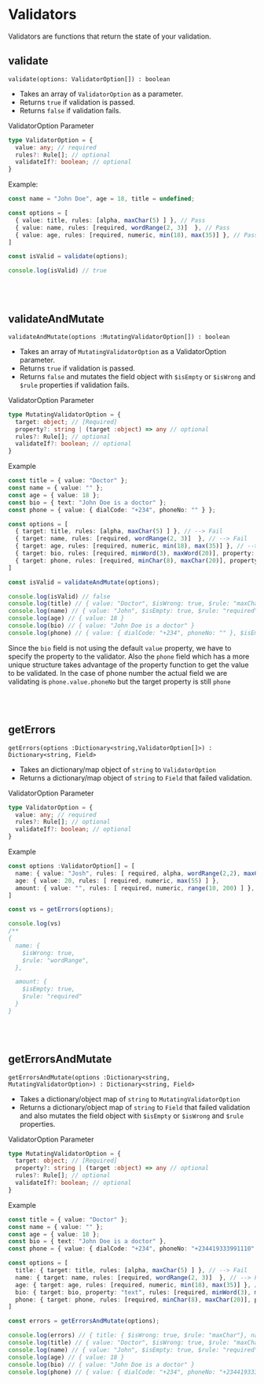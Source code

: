 # Validators

Validators are functions that return the state of your validation.

## validate
`validate(options: ValidatorOption[]) : boolean`
- Takes an array of `ValidatorOption`  as a parameter.
- Returns `true` if validation is passed.
- Returns `false` if validation fails.

ValidatorOption Parameter
```ts
type ValidatorOption = {
  value: any; // required
  rules?: Rule[]; // optional
  validateIf?: boolean; // optional
}
```

Example:
```ts
const name = "John Doe", age = 18, title = undefined;

const options = [
  { value: title, rules: [alpha, maxChar(5) ] }, // Pass
  { value: name, rules: [required, wordRange(2, 3)]  }, // Pass
  { value: age, rules: [required, numeric, min(18), max(35)] }, // Pass
]

const isValid = validate(options);

console.log(isValid) // true
```
<br><br>


## validateAndMutate
`validateAndMutate(options :MutatingValidatorOption[]) : boolean`
- Takes an array of `MutatingValidatorOption`  as a ValidatorOption parameter.
- Returns `true` if validation is passed.
- Returns `false` and mutates the field object with `$isEmpty` or `$isWrong` and `$rule` properties if validation fails.

ValidatorOption Parameter
```ts
type MutatingValidatorOption = {
  target: object; // [Required]
  property?: string | (target :object) => any // optional
  rules?: Rule[]; // optional
  validateIf?: boolean; // optional
}
```

Example
```ts
const title = { value: "Doctor" }; 
const name = { value: "" };
const age = { value: 18 };
const bio = { text: "John Doe is a doctor" };
const phone = { value: { dialCode: "+234", phoneNo: "" } };

const options = [
  { target: title, rules: [alpha, maxChar(5) ] }, // --> Fail
  { target: name, rules: [required, wordRange(2, 3)]  }, // --> Fail
  { target: age, rules: [required, numeric, min(18), max(35)] }, // --> Pass
  { target: bio, rules: [required, minWord(3), maxWord(20)], property: "text" } // --> Pass
  { target: phone, rules: [required, minChar(8), maxChar(20)], property: (phone) => phone.value.phoneNo } // --> Fail
]

const isValid = validateAndMutate(options);

console.log(isValid) // false
console.log(title) // { value: "Doctor", $isWrong: true, $rule: "maxChar" }
console.log(name) // { value: "John", $isEmpty: true, $rule: "required" }
console.log(age) // { value: 18 }
console.log(bio) // { value: "John Doe is a doctor" }
console.log(phone) // { value: { dialCode: "+234", phoneNo: "" }, $isEmpty: true, $rule: "required" }
```
Since the `bio` field is not using the default `value` property, we have to specify the property to the validator.
Also the `phone` field which has a more unique structure takes advantage of the property function to get the value to be validated.
In the case of phone number the actual field we are validating is `phone.value.phoneNo` but the target property is still `phone`



<br><br>

## getErrors
`getErrors(options :Dictionary<string,ValidatorOption[]>) : Dictionary<string, Field>`
- Takes an dictionary/map object of `string` to `ValidatorOption` 
- Returns a dictionary/map object of `string` to `Field` that failed validation.

ValidatorOption Parameter
```ts
type ValidatorOption = {
  value: any; // required
  rules?: Rule[]; // optional
  validateIf?: boolean; // optional
}
```

Example

```ts
const options :ValidatorOption[] = [
  name: { value: "Josh", rules: [ required, alpha, wordRange(2,2), maxChar(15) ] },
  age: { value: 20, rules: [ required, numeric, max(55) ] },
  amount: { value: "", rules: [ required, numeric, range(10, 200) ] },
]

const vs = getErrors(options);

console.log(vs)
/**
{
  name: {
    $isWrong: true,
    $rule: "wordRange",
  },

  amount: {
    $isEmpty: true,
    $rule: "required"
  }
}
```


<br><br>


## getErrorsAndMutate
`getErrorsAndMutate(options :Dictionary<string, MutatingValidatorOption>) : Dictionary<string, Field>`
- Takes a dictionary/object map of `string` to `MutatingValidatorOption` 
- Returns a dictionary/object map of `string` to `Field` that failed validation and also mutates the field object with `$isEmpty` or `$isWrong` and `$rule` properties.

ValidatorOption Parameter
```ts
type MutatingValidatorOption = {
  target: object; // [Required]
  property?: string | (target :object) => any // optional
  rules?: Rule[]; // optional
  validateIf?: boolean; // optional
}
```

Example

```ts
const title = { value: "Doctor" }; 
const name = { value: "" };
const age = { value: 18 };
const bio = { text: "John Doe is a doctor" },
const phone = { value: { dialCode: "+234", phoneNo: "+234419333991110" } };

const options = [
  title: { target: title, rules: [alpha, maxChar(5) ] }, // --> Fail
  name: { target: name, rules: [required, wordRange(2, 3)]  }, // --> Fail
  age: { target: age, rules: [required, numeric, min(18), max(35)] }, // --> Pass
  bio: { target: bio, property: "text", rules: [required, minWord(3), maxWord(20)] }, // --> Pass
  phone: { target: phone, rules: [required, minChar(8), maxChar(20)], property: (phone) => phone.value.phoneNo }, // --> pass
]

const errors = getErrorsAndMutate(options);

console.log(errors) // { title: { $isWrong: true, $rule: "maxChar"}, name: { $isEmpty: true, $rule: "required" }}
console.log(title) // { value: "Doctor", $isWrong: true, $rule: "maxChar" }
console.log(name) // { value: "John", $isEmpty: true, $rule: "required" }
console.log(age) // { value: 18 }
console.log(bio) // { value: "John Doe is a doctor" }
console.log(phone) // { value: { dialCode: "+234", phoneNo: "+234419333991110" } }
```

<br><br>